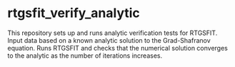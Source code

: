# rtgsfit_verify_analytic
This repository sets up and runs analytic verification tests for RTGSFIT. Input data based on a known analytic solution to the Grad-Shafranov equation. Runs RTGSFIT and checks that the numerical solution converges to the analytic as the number of iterations increases.
